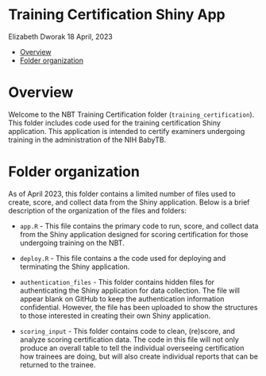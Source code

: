 Training Certification Shiny App
================
Elizabeth Dworak
18 April, 2023

- <a href="#overview" id="toc-overview">Overview</a>
- <a href="#folder-organization" id="toc-folder-organization">Folder
  organization</a>

# Overview

Welcome to the NBT Training Certification folder
(`training_certification`). This folder includes code used for the
training certification Shiny application. This application is intended
to certify examiners undergoing training in the administration of the
NIH BabyTB.

# Folder organization

As of April 2023, this folder contains a limited number of files used to
create, score, and collect data from the Shiny application. Below is a
brief description of the organization of the files and folders:

- `app.R` - This file contains the primary code to run, score, and
  collect data from the Shiny application designed for scoring
  certification for those undergoing training on the NBT.

- `deploy.R` - This file contains a the code used for deploying and
  terminating the Shiny application.

- `authentication_files` - This folder contains hidden files for
  authenticating the Shiny application for data collection. The file
  will appear blank on GitHub to keep the authentication information
  confidential. However, the file has been uploaded to show the
  structures to those interested in creating their own Shiny
  application.

- `scoring_input` - This folder contains code to clean, (re)score, and
  analyze scoring certification data. The code in this file will not
  only produce an overall table to tell the individual overseeing
  certification how trainees are doing, but will also create individual
  reports that can be returned to the trainee.
